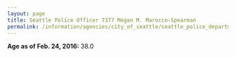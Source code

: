 ```yaml
---
layout: page
title: Seattle Police Officer 7377 Megan M. Marocco-Spearman
permalink: /information/agencies/city_of_seattle/seattle_police_department/copbook/7377/
---
```


**Age as of Feb. 24, 2016:** 38.0

